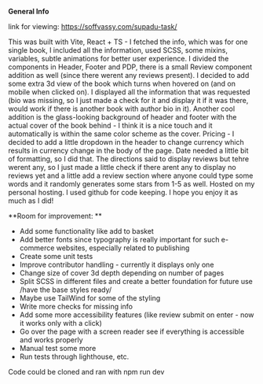 **General Info**

link for viewing:
https://soffvassy.com/supadu-task/

This was built with Vite, React + TS - I fetched the info, which was for one single book, I included all the information, used SCSS, some mixins, variables, subtle animations for better user experience. I divided the components in Header, Footer and PDP, there is a small Review component addition as well (since there werent any reviews present). I decided to add some extra 3d view of the book which turns when hovered on (and on mobile when clicked on). I displayed all the information that was requested (bio was missing, so I just made a check for it and display it if it was there, would work if there is another book with author bio in it). Another cool addition is the glass-looking background of header and footer with the actual cover of the book behind - I think it is a nice touch and it automatically is within the same color scheme as the cover. Pricing - I decided to add a little dropdown in the header to change currency which results in currency change in the body of the page. Date needed a little bit of formatting, so I did that. The directions said to display reviews but tehre werent any, so I just made a little check if there arent any to display no reviews yet and a little add a review section where anyone could type some words and it randomly generates some stars from 1-5 as well. Hosted on my personal hosting. I used github for code keeping. I hope you enjoy it as much as I did!

**Room for improvement: **

- Add some functionality like add to basket
- Add better fonts since typography is really important for such e-commerce websites, especially related to publishing
- Create some unit tests
- Improve contributor handling - currently it displays only one
- Change size of cover 3d depth depending on number of pages
- Split SCSS in different files and create a better foundation for future use /have the base styles ready/
- Maybe use TailWind for some of the styling
- Write more checks for missing info
- Add some more accessibility features (like review submit on enter - now it works only with a click)
- Go over the page with a screen reader see if everything is accessible and works properly
- Manual test some more
- Run tests through lighthouse, etc.


Code could be cloned and ran with npm run dev
